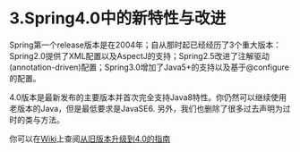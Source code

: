 # 3.Spring4.0中的新特性与改进

Spring第一个release版本是在2004年；自从那时起已经经历了3个重大版本：Spring2.0提供了XML配置以及AspectJ的支持；Spring2.5改进了注解驱动(annotation-driven)配置；Spring3.0增加了Java5+的支持以及基于@configure的配置。

4.0版本是最新发布的主要版本并首次完全支持Java8特性。你仍然可以继续使用老版本的Java，但是最低要求是JavaSE6. 另外，我们也删除了很多过去声明为过时的类与方法。

你可以在[Wiki](https://github.com/spring-projects/spring-framework/wiki)上查阅[从旧版本升级到4.0的指南](https://github.com/spring-projects/spring-framework/wiki/Migrating-from-earlier-versions-of-the-spring-framework)